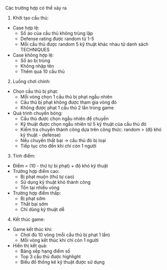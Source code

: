 Các trường hợp có thể xảy ra 
1. Khởi tạo cầu thủ:
+ Case hợp lệ:
  - Số áo của cầu thủ không trùng lặp
  - Defense rating được random từ 1-5
  - Mỗi cầu thủ được random 5 kỹ thuật khác nhau từ danh sách TECHNIQUES
+ Case không hợp lệ:
  - Số áo bị trùng
  - Không nhập tên
  - Thêm quá 10 cầu thủ
2. Luồng chơi chính:
+ Chọn cầu thủ bị phạt:
  - Mỗi vòng chọn 1 cầu thủ bị phạt ngẫu nhiên
  - Cầu thủ bị phạt không được tham gia vòng đó
  - Không được phạt 1 cầu thủ 2 lần trong game
+ Quá trình chuyền bóng:
  - Cầu thủ được chọn ngẫu nhiên để chuyền
  - Kỹ thuật được chọn ngẫu nhiên từ 5 kỹ thuật của cầu thủ đó
  - Kiểm tra chuyền thành công dựa trên công thức: random > (độ khó kỹ thuật - defense)
  - Nếu chuyền thất bại -> cầu thủ đó bị loại
  - Tiếp tục cho đến khi chỉ còn 1 người
3. Tính điểm:
+ Điểm = (10 - thứ tự bị phạt) + độ khó kỹ thuật
+ Trường hợp điểm cao:
  - Bị phạt muộn (thứ tự cao)
  - Sử dụng kỹ thuật khó thành công
  - Tồn tại nhiều vòng
+ Trường hợp điểm thấp:
  - Bị phạt sớm
  - Thất bại sớm
  - Chỉ dùng kỹ thuật dễ
4. Kết thúc game:
+ Game kết thúc khi:
  - Chơi đủ 10 vòng (mỗi cầu thủ bị phạt 1 lần)
  - Mỗi vòng kết thúc khi chỉ còn 1 người
+ Hiển thị kết quả:
  - Bảng xếp hạng điểm số
  - Top 3 cầu thủ được highlight
  - Biểu đồ thống kê kỹ thuật được sử dụng
